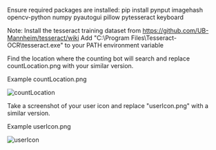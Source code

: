 Ensure required packages are installed:
pip install pynput imagehash opencv-python numpy pyautogui pillow pytesseract keyboard

Note: Install the tesseract training dataset from https://github.com/UB-Mannheim/tesseract/wiki
Add "C:\\Program Files\\Tesseract-OCR\\tesseract.exe" to your PATH environment variable

Find the location where the counting bot will search and replace countLocation.png with your similar version.

Example countLocation.png

![countLocation](https://github.com/user-attachments/assets/be681296-d464-4719-a011-1a3611674c6c)

Take a screenshot of your user icon and replace "userIcon.png" with a similar version.

Example userIcon.png

![userIcon](https://github.com/user-attachments/assets/d3e8b41d-c2a6-41c6-bf76-53a3df30493e)
